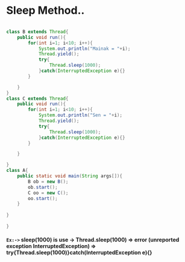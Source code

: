 # Sleep Method..

``` Java

class B extends Thread{
	public void run(){
		for(int i=1; i<10; i++){
			System.out.println("Mainak = "+i);
			Thread.yield();
			try{
				Thread.sleep(1000);
			}catch(InterruptedException e){}
		}

	}
}
class C extends Thread{
	public void run(){
		for(int i=1; i<10; i++){
			System.out.println("Sen = "+i);
			Thread.yield();
			try{
				Thread.sleep(1000);
			}catch(InterruptedException e){}
		}

	}

}
class A{
	public static void main(String args[]){
		B ob = new B();
		ob.start();
		C oo = new C();
		oo.start();	
	}
	
}
	
}
```
#### ```Ex:->``` sleep(1000) is use -> Thread.sleep(1000) => error (unreported exception InterruptedException) => try{Thread.sleep(1000)}catch(InterruptedException e){}